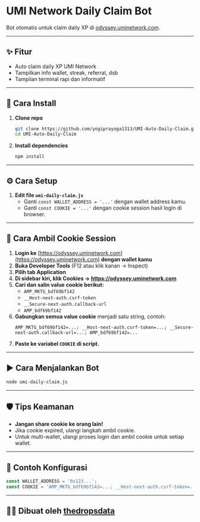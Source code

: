# UMI Network Daily Claim Bot

Bot otomatis untuk claim daily XP di [odyssey.uminetwork.com](https://odyssey.uminetwork.com).

---

## ✨ Fitur
- Auto claim daily XP UMI Network
- Tampilkan info wallet, streak, referral, dsb
- Tampilan terminal rapi dan informatif

---

## 🚀 Cara Install

1. **Clone repo**
   ```bash
   git clone https://github.com/yogiprayoga1313/UMI-Auto-Daily-Claim.git
   cd UMI-Auto-Daily-Claim
   ```
2. **Install dependencies**
   ```bash
   npm install
   ```

---

## ⚙️ Cara Setup

1. **Edit file `umi-daily-claim.js`**
   - Ganti `const WALLET_ADDRESS = '...'` dengan wallet address kamu.
   - Ganti `const COOKIE = '...'` dengan cookie session hasil login di browser.

---

## 🍪 Cara Ambil Cookie Session

1. **Login ke** [https://odyssey.uminetwork.com](https://odyssey.uminetwork.com) **dengan wallet kamu**
2. **Buka Developer Tools** (F12 atau klik kanan → Inspect)
3. **Pilih tab Application**
4. **Di sidebar kiri, klik Cookies → https://odyssey.uminetwork.com**
5. **Cari dan salin value cookie berikut:**
   - `AMP_MKTG_bdf69bf142`
   - `__Host-next-auth.csrf-token`
   - `__Secure-next-auth.callback-url`
   - `AMP_bdf69bf142`
6. **Gabungkan semua value cookie** menjadi satu string, contoh:
   ```
   AMP_MKTG_bdf69bf142=...; __Host-next-auth.csrf-token=...; __Secure-next-auth.callback-url=...; AMP_bdf69bf142=...
   ```
7. **Paste ke variabel `COOKIE` di script.**

---

## ▶️ Cara Menjalankan Bot

```bash
node umi-daily-claim.js
```

---

## 🛡️ Tips Keamanan
- **Jangan share cookie ke orang lain!**
- Jika cookie expired, ulangi langkah ambil cookie.
- Untuk multi-wallet, ulangi proses login dan ambil cookie untuk setiap wallet.

---

## 📄 Contoh Konfigurasi
```js
const WALLET_ADDRESS = '0x123...';
const COOKIE = 'AMP_MKTG_bdf69bf142=...; __Host-next-auth.csrf-token=...; ...';
```

---

## 👨‍💻 Dibuat oleh [thedropsdata](https://thedropsdata.vercel.app)
